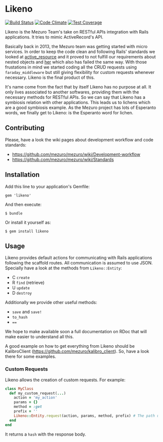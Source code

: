 # Likeno

[![Build Status](https://travis-ci.org/mezuro/likeno.png?branch=master)](https://travis-ci.org/mezuro/likeno)
[![Code Climate](https://codeclimate.com/github/mezuro/likeno.png)](https://codeclimate.com/github/mezuro/likeno)
[![Test Coverage](https://codeclimate.com/github/mezuro/likeno/badges/coverage.svg)](https://codeclimate.com/github/mezuro/likeno)

Likeno is the Mezuro Team's take on RESTful APIs integration with Rails applications. It tries to mimic ActiveRecord's API.

Basically back in 2013, the Mezuro team was getting started with micro services. In order to keep the code clean and following Rails' standards we looked at [active_resource](https://github.com/rails/activeresource) and it proved to not fulfill our requirements about nested objects and [her](https://github.com/remiprev/her) which also has failed the same way. With those frustations in mind we started coding all the CRUD requests using `faraday_middleware` but still giving flexibility for custom requests whenever necessary. Likeno is the final product of this.


It's name come from the fact that by itself Likeno has no purpose at all. It only lives associated to another softwares, providing them with the necessary methods for RESTful APIs. So we can say that Likeno has a symbiosis relation with other applications. This leads us to lichens which are a good symbiosis example. As the Mezuro project has lots of Esperanto words, we finally get to Likeno: is the Esperanto word for lichen.

## Contributing

Please, have a look the wiki pages about development workflow and code standards:

* https://github.com/mezuro/mezuro/wiki/Development-workflow
* https://github.com/mezuro/mezuro/wiki/Standards

## Installation

Add this line to your application's Gemfile:

    gem 'likeno'

And then execute:

    $ bundle

Or install it yourself as:

    $ gem install likeno

## Usage

Likeno provides default actions for communicating with Rails applications following the scaffold routes. All communication is assumed to use JSON. Specially have a look at the methods from `Likeno::Entity`:

* C `create`
* R `find` (retrieve)
* U `update`
* D `destroy`

Additionally we provide other useful methods:

* `save` and `save!`
* `to_hash`
* `==`


We hope to make available soon a full documentation on RDoc that will make easier to understand all this.

A good example on how to get everything from Likeno should be KalibroClient (https://github.com/mezuro/kalibro_client). So, have a look there for some examples.

### Custom Requests

Likeno allows the creation of custom requests. For example:

```ruby
class MyClass
  def my_custom_request(...)
    action = 'my_action'
    params = {}
    method = :get
    prefix = ''
    Likeno::Entity.request(action, params, method, prefix) # The path used will be '/my_classes/my_action'
  end
end
```

It returns a `hash` with the response body.
